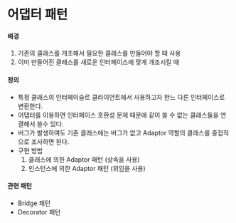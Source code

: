 # 어댑터 패턴

#### 배경
1. 기존의 클래스를 개조해서 필요한 클래스를 만들어야 할 때 사용
2. 이미 만들어진 클래스를 새로운 인터페이스에 맞게 개조시킬 때


#### 정의
  - 특정 클래스의 인터페이슬르 클라이언트에서 사용하고자 한느 다른 인터페이스로 변환한다.
  - 어댑터를 이용하면 인터페이스 호환성 문제 때문에 같이 쓸 수 없는 클래스들을 연결해서 쓸수 있다.
  - 버그가 발생하여도 기존 클래스에는 버그가 없고 Adaptor 역할의 클래스를 중접적으로 조사하면 된다.
  - 구현 방법
    1. 클래스에 의한 Adaptor 패턴 (상속을 사용)
    2. 인스턴스에 의한 Adaptor 패턴 (위임을 사용)
    
#### 관련 패턴
  - Bridge 패턴
  - Decorator 패턴